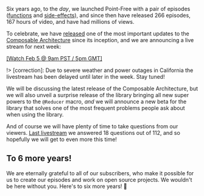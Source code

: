 Six years ago, to the _day_, we launched Point-Free with a pair of episodes
([functions][functions-ep] and [side-effects][side-effects-ep]), and since
then have released 266 episodes, 167 hours of video, and have had millions of views.

To celebrate, we have [released][1.7-release] one of the most important updates to the
[Composable Architecture][tca-gh] since its inception, and we are announcing a live stream for
next week:

[tca-gh]: https://github.com/pointfreeco/swift-composable-architecture
[1.7-release]: https://github.com/pointfreeco/swift-composable-architecture/releases/tag/1.7.0
[functions-ep]: /episodes/ep1-functions
[side-effects-ep]: /episodes/ep2-side-effects

[[Watch Feb 5 @ 9am PST / 5pm GMT]](/live)

!> [correction]: Due to severe weather and power outages in California the livestream has been delayed until later in the week. Stay tuned!

We will be discussing the latest release of the Composable Architecture, but we will also unveil a
surprise release of the library bringing all new super powers to the `@Reducer` macro, _and_ we
will announce a new beta for the library that solves one of the most frequent problems people ask
about when using the library.

And of course we will have plenty of time to take questions from our viewers.
[Last livestream][pf-live-ep] we answered 18 questions out of 112, and so hopefully we will get
to even more this time!

## To 6 more years!

We are eternally grateful to all of our subscribers, who make it possible for us to create
our episodes and work on open source projects. We wouldn't be here without you. Here's
to six more years! 🥳

[pf-live-ep]: /episodes/ep221-point-free-live-dependencies-stacks
